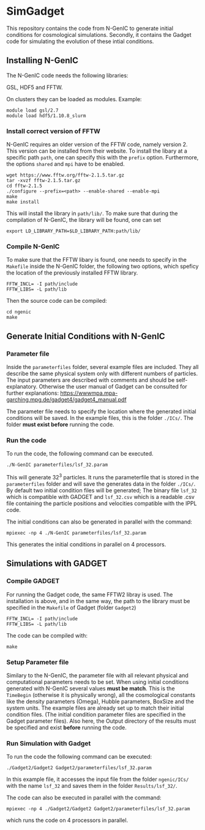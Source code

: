 # SimGadget
This repository contains the code from N-GenIC to generate initial conditions for cosmological simulations. Secondly, it contains the Gadget code for simulating the evolution of these intial conditions.

## Installing N-GenIC
The N-GenIC code needs the following libraries:

GSL, HDF5 and FFTW.

On clusters they can be loaded as modules. Example:

```
module load gsl/2.7
module load hdf5/1.10.8_slurm
```

### Install correct version of FFTW
N-GenIC requires an older version of the FFTW code, namely version 2. This version can be installed from their website. To install the libary at a specific path `path`, one can specify this with the `prefix` option. Furthermore, the options `shared` and `mpi` have to be enabled. 


```
wget https://www.fftw.org/fftw-2.1.5.tar.gz
tar -xvzf fftw-2.1.5.tar.gz
cd fftw-2.1.5
./configure --prefix=<path> --enable-shared --enable-mpi
make
make install
```

This will install the library in `path/lib/`. To make sure that during the compilation of N-GenIC, the library will be found, one can set 

`export LD_LIBRARY_PATH=$LD_LIBRARY_PATH:path/lib/`

### Compile N-GenIC
To make sure that the FFTW libary is found, one needs to specify in the `Makefile` inside the N-GenIC folder, the following two options, which speficy the location of the previously installed FFTW library.

```
FFTW_INCL= -I path/include
FFTW_LIBS= -L path/lib
```

Then the source code can be compiled:

```
cd ngenic
make
```

## Generate Initial Conditions with N-GenIC

### Parameter file
Inside the `parameterfiles` folder, several example files are included. They all describe the same physical system only with different numbers of particles. The input parameters are described with comments and should be self-explanatory. Otherwise the user manual of Gadget can be consulted for further explanations: 
https://wwwmpa.mpa-garching.mpg.de/gadget4/gadget4_manual.pdf

The parameter file needs to specify the location where the generated initial conditions will be saved. In the example files, this is the folder `./ICs/`. The folder **must exist before** running the code.

### Run the code 
To run the code, the following command can be executed.

`./N-GenIC parameterfiles/lsf_32.param`

This will generate $32^3$ particles. It runs the parameterfile that is stored in the `parameterfiles` folder and will save the generates data in the folder `./ICs/`. By default two initial condition files will be generated; The binary file `lsf_32` which is compatible with GADGET and `lsf_32.csv` which is a readable .csv file containing the particle positions and velocities compatible with the IPPL code. 

The initial conditions can also be generated in parallel with the command:

`mpiexec -np 4 ./N-GenIC parameterfiles/lsf_32.param`

This generates the initial conditions in parallel on 4 processors.

## Simulations with GADGET

### Compile GADGET

For running the Gadget code, the same FFTW2 libray is used. The installation is above, and in the same way, the path to the library must be specified in the `Makefile` of Gadget (folder `Gadget2`)

```
FFTW_INCL= -I path/include
FFTW_LIBS= -L path/lib
```

The code can be compiled with:

`make`


### Setup Parameter file

Similary to the N-GenIC, the parameter file with all relevant physical and computational parameters needs to be set. When using initial conditions generated with N-GenIC several values **must be match**. This is the `TimeBegin` (otherwise it is physically wrong), all the cosmological constants like the density parameters (Omega), Hubble parameters, BoxSize and the system units. The example files are already set up to match their initial condition files. (The initial condition parameter files are specified in the Gadget parameter files). Also here, the Output directory of the results must be specified and exist **before** running the code. 

### Run Simulation with Gadget

To run the code the following command can be executed:

`./Gadget2/Gadget2 Gadget2/parameterfiles/lsf_32.param`


In this example file, it accesses the input file from the folder `ngenic/ICs/` with the name `lsf_32` and saves them in the folder `Results/lsf_32/`.

The code can also be executed in parallel with the command:

`mpiexec -np 4 ./Gadget2/Gadget2 Gadget2/parameterfiles/lsf_32.param`

which runs the code on 4 processors in parallel.



